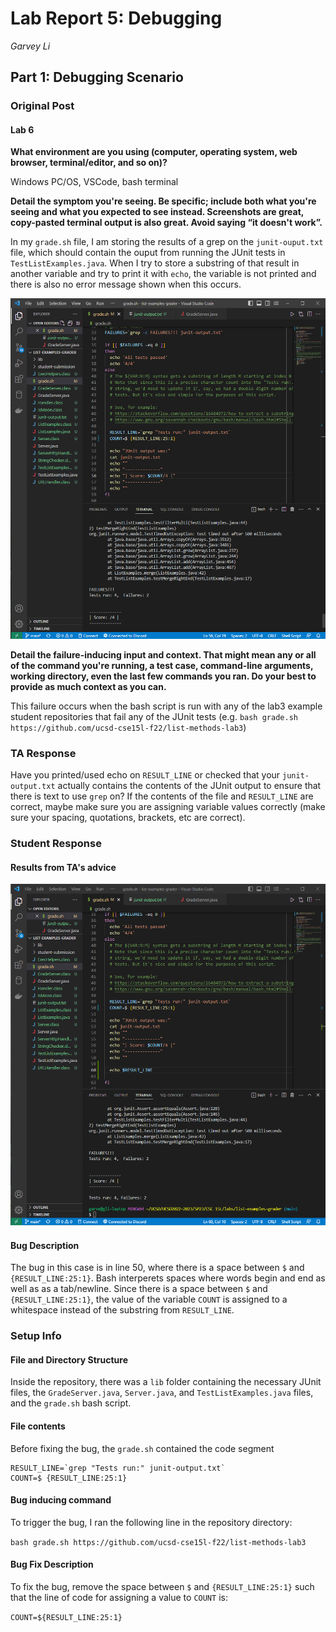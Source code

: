 # Lab Report 5: Debugging

*Garvey Li*


## Part 1: Debugging Scenario

### Original Post

#### Lab 6 

**What environment are you using (computer, operating system, web browser, terminal/editor, and so on)?**

Windows PC/OS, VSCode, bash terminal


**Detail the symptom you're seeing. Be specific; include both what you're seeing and what you expected to see instead. Screenshots are great, copy-pasted terminal output is also great. Avoid saying “it doesn't work”.**

In my `grade.sh` file, I am storing the results of a grep on the `junit-ouput.txt` file, which should contain the ouput from running the JUnit tests in `TestListExamples.java`. When I try to store a substring of that result in another variable and try to print it with `echo`, the variable is not printed and there is also no error message shown when this occurs.

![Image](lab5_images/bug.PNG)


**Detail the failure-inducing input and context. That might mean any or all of the command you're running, a test case, command-line arguments, working directory, even the last few commands you ran. Do your best to provide as much context as you can.**

This failure occurs when the bash script is run with any of the lab3 example student repositories that fail any of the JUnit tests (e.g. `bash grade.sh https://github.com/ucsd-cse15l-f22/list-methods-lab3`)

### TA Response

Have you printed/used echo on `RESULT_LINE` or checked that your `junit-output.txt` actually contains the contents of the JUnit output to ensure that there is text to use `grep` on? If the contents of the file and `RESULT_LINE` are correct, maybe make sure you are assigning variable values correctly (make sure your spacing, quotations, brackets, etc are correct).

### Student Response

#### Results from TA's advice
![Image](lab5_images/bug_2.PNG)

#### Bug Description
The bug in this case is in line 50, where there is a space between `$` and `{RESULT_LINE:25:1}`. Bash interperets spaces where words begin and end as well as as a tab/newline. Since there is a space between `$` and `{RESULT_LINE:25:1}`, the value of the variable `COUNT` is assigned to a whitespace instead of the substring from `RESULT_LINE`. 

### Setup Info

#### File and Directory Structure

Inside the repository, there was a `lib` folder containing the necessary JUnit files, the `GradeServer.java`, `Server.java`, and `TestListExamples.java` files, and the `grade.sh` bash script. 

#### File contents

Before fixing the bug, the `grade.sh` contained the code segment 

```
RESULT_LINE=`grep "Tests run:" junit-output.txt`
COUNT=$ {RESULT_LINE:25:1} 
```

#### Bug inducing command

To trigger the bug, I ran the following line in the repository directory:

`bash grade.sh https://github.com/ucsd-cse15l-f22/list-methods-lab3`

#### Bug Fix Description
To fix the bug, remove the space between `$` and `{RESULT_LINE:25:1}` such that the line of code for assigning a value to `COUNT` is:

`COUNT=${RESULT_LINE:25:1}`

